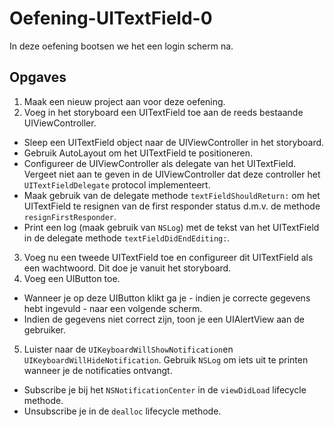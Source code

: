 # Oefening-UITextField-0

In deze oefening bootsen we het een login scherm na.

## Opgaves
1. Maak een nieuw project aan voor deze oefening.
2. Voeg in het storyboard een UITextField toe aan de reeds bestaande UIViewController.
  - Sleep een UITextField object naar de UIViewController in het storyboard.
  - Gebruik AutoLayout om het UITextField te positioneren.
  - Configureer de UIViewController als delegate van het UITextField. Vergeet niet aan te geven in de UIViewController dat deze controller het `UITextFieldDelegate` protocol implementeert.
  - Maak gebruik van de delegate methode `textFieldShouldReturn:` om het UITextField te resignen van de first responder status d.m.v. de methode `resignFirstResponder`.
  - Print een log (maak gebruik van `NSLog`) met de tekst van het UITextField in de delegate methode `textFieldDidEndEditing:`.
3. Voeg nu een tweede UITextField toe en configureer dit UITextField als een wachtwoord. Dit doe je vanuit het storyboard.
4. Voeg een UIButton toe. 
  - Wanneer je op deze UIButton klikt ga je - indien je correcte gegevens hebt ingevuld - naar een volgende scherm.
  - Indien de gegevens niet correct zijn, toon je een UIAlertView aan de gebruiker.
5. Luister naar de `UIKeyboardWillShowNotification`en `UIKeyboardWillHideNotification`. Gebruik `NSLog` om iets uit te printen wanneer je de notificaties ontvangt.
  - Subscribe je bij het `NSNotificationCenter` in de `viewDidLoad` lifecycle methode.
  - Unsubscribe je in de `dealloc` lifecycle methode.
